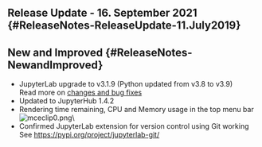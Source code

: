 ## Release Update - 16. September 2021 {#ReleaseNotes-ReleaseUpdate-11.July2019}

## New and Improved {#ReleaseNotes-NewandImproved}

-   JupyterLab upgrade to v3.1.9 (Python updated from v3.8 to v3.9)\
    Read more on [changes and bug
    fixes](https://jupyterlab.readthedocs.io/en/stable/getting_started/changelog.html#id12)
-   Updated to JupyterHub 1.4.2
-   Rendering time remaining, CPU and Memory usage in the top menu bar\
    ![mceclip0.png](https://support.nesi.org.nz/hc/article_attachments/4406545986063/mceclip0.png)\
-   Confirmed JupyterLab extension for version control using Git
    working\
    See <https://pypi.org/project/jupyterlab-git/>

 
